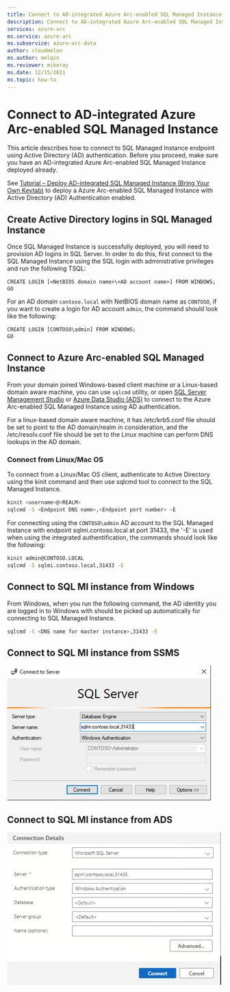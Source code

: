 ```yaml
---
title: Connect to AD-integrated Azure Arc-enabled SQL Managed Instance
description: Connect to AD-integrated Azure Arc-enabled SQL Managed Instance
services: azure-arc
ms.service: azure-arc
ms.subservice: azure-arc-data
author: cloudmelon
ms.author: melqin
ms.reviewer: mikeray
ms.date: 12/15/2021
ms.topic: how-to
---
```


# Connect to AD-integrated Azure Arc-enabled SQL Managed Instance

This article describes how to connect to SQL Managed Instance endpoint using Active Directory (AD) authentication. Before you proceed, make sure you have an AD-integrated Azure Arc-enabled SQL Managed Instance deployed already.

See [Tutorial – Deploy AD-integrated SQL Managed Instance (Bring Your Own Keytab)](deploy-active-directory-sql-managed-instance.md) to deploy a Azure Arc-enabled SQL Managed Instance with Active Directory (AD) Authentication enabled.

## Create Active Directory logins in SQL Managed Instance

Once SQL Managed Instance is successfully deployed, you will need to provision AD logins in SQL Server.
In order to do this, first connect to the SQL Managed Instance using the SQL login with administrative privileges and run the following TSQL:

```console
CREATE LOGIN [<NetBIOS domain name>\<AD account name>] FROM WINDOWS;
GO
```

For an AD domain `contoso.local` with NetBIOS domain name as `CONTOSO`, if you want to create a login for AD account `admin`, the command should look like the following:

```console
CREATE LOGIN [CONTOSO\admin] FROM WINDOWS;
GO
```

## Connect to Azure Arc-enabled SQL Managed Instance

From your domain joined Windows-based client machine or a Linux-based domain aware machine, you can use `sqlcmd` utility, or open [SQL Server Management Studio](/sql/ssms/download-sql-server-management-studio-ssms) or [Azure Data Studio (ADS)](/sql/azure-data-studio/download-azure-data-studio) to connect to the Azure Arc-enabled SQL Managed Instance using AD authentication.

For a linux-based domain aware machine, it has /etc/krb5.conf file should be set to point to the AD domain/realm in consideration, and the /etc/resolv.conf file should be set to the Linux machine can perform DNS lookups in the AD domain. 


### Connect from Linux/Mac OS

To connect from a Linux/Mac OS client, authenticate to Active Directory using the kinit command and then use sqlcmd tool to connect to the SQL Managed Instance.

```bash
kinit <username>@<REALM>
sqlcmd -S <Endpoint DNS name>,<Endpoint port number> -E
```

For connecting using the `CONTOSO\admin` AD account to the SQL Managed Instance with endpoint sqlmi.contoso.local at port 31433, the '-E' is used when using the integrated authentification, the commands should look like the following: 

```bash
kinit admin@CONTOSO.LOCAL
sqlcmd -S sqlmi.contoso.local,31433 -E
```

## Connect to SQL MI instance from Windows

From Windows, when you run the following command, the AD identity you are logged in to Windows with should be picked up automatically for connecting to SQL Managed Instance.

```bash
sqlcmd -S <DNS name for master instance>,31433 -E
```

## Connect to SQL MI instance from SSMS

![Connect with SSMS](media/active-directory-deployment/connect-with-ssms.png)

## Connect to SQL MI instance from ADS

![Connect with ADS](media/active-directory-deployment/connect-with-ads.png)
